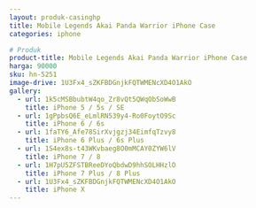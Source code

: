 ```yaml
---
layout: produk-casinghp
title: Mobile Legends Akai Panda Warrior iPhone Case
categories: iphone

# Produk
product-title: Mobile Legends Akai Panda Warrior iPhone Case
harga: 90000
sku: hn-5251
image-drive: 1U3Fx4_sZKFBDGnjkFQTWMENcXD4O1AkO
gallery:
  - url: 1k5cMSBbubtW4qo_Zr8vQt5QWqObSoWwB
    title: iPhone 5 / 5s / SE
  - url: 1gPpbsQ6E_eLmlRN539y4-Ro0FoytO9Sc
    title: iPhone 6 / 6s
  - url: 1faTY6_Afe78SirXvjgzj34EimfqTzvy8
    title: iPhone 6 Plus / 6s Plus
  - url: 1S4ex8s-t43WKvbaeg8O0mMCAY0ZYW6lV
    title: iPhone 7 / 8
  - url: 1H7pU5ZFSTBReeDYoQbdwD9hhSOLHHzlO
    title: iPhone 7 Plus / 8 Plus
  - url: 1U3Fx4_sZKFBDGnjkFQTWMENcXD4O1AkO
    title: iPhone X
---
```

